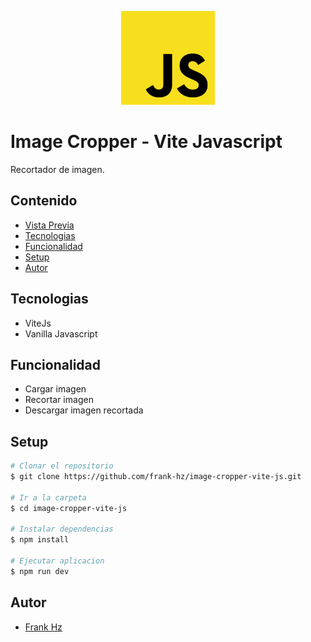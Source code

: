 <p align="center"><a href="https://react.dev" target="_blank"><img src="https://raw.githubusercontent.com/frank-hz/public-files/main/images/logos-svg/javascript.svg" width="150"></a></p>

# Image Cropper - Vite Javascript
Recortador de imagen.

## Contenido
* [Vista Previa](https://frank-hz.github.io/image-cropper-vite-js/)
* [Tecnologias](#tecnologias)
* [Funcionalidad](#funcionalidad)
* [Setup](#setup)
* [Autor](#autor)

## Tecnologias
* ViteJs
* Vanilla Javascript

## Funcionalidad
* Cargar imagen
* Recortar imagen
* Descargar imagen recortada

## Setup
```bash
# Clonar el repositorio
$ git clone https://github.com/frank-hz/image-cropper-vite-js.git

# Ir a la carpeta
$ cd image-cropper-vite-js

# Instalar dependencias
$ npm install

# Ejecutar aplicacion
$ npm run dev
```



## Autor

  - [Frank Hz](https://github.com/frank-hz) 
